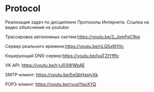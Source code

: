 # Protocol
Реализация задач по дисциплине Протоколы Интернета.
Ссылка на видео объяснения на youtube:

Трассировка автономных систем:https://youtu.be/3_JomFeC9jw

Сервер реального времени:https://youtu.be/nLQSx6tYilc

Кэширующий DNS-сервер:https://youtu.be/IvaTZtYfffo

VK API: https://youtu.be/t-tJ03WWbAE 

SMTP-клиент: https://youtu.be/EeQbHxplyXk

POP3-клиент: https://youtu.be/rvusIYauXYQ
